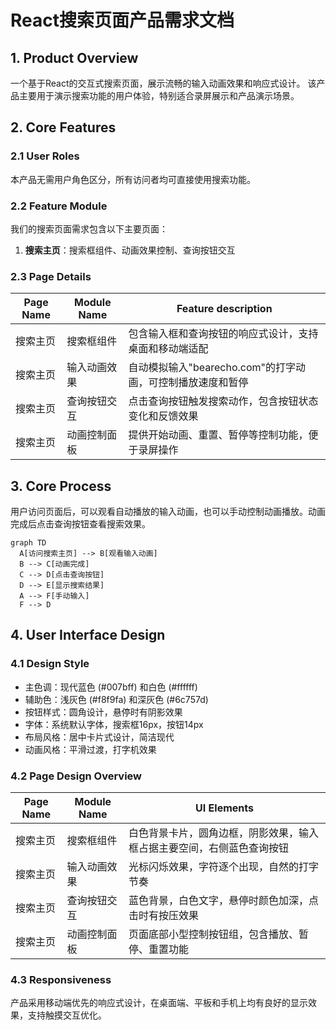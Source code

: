 # React搜索页面产品需求文档

## 1. Product Overview
一个基于React的交互式搜索页面，展示流畅的输入动画效果和响应式设计。
该产品主要用于演示搜索功能的用户体验，特别适合录屏展示和产品演示场景。

## 2. Core Features

### 2.1 User Roles
本产品无需用户角色区分，所有访问者均可直接使用搜索功能。

### 2.2 Feature Module
我们的搜索页面需求包含以下主要页面：
1. **搜索主页**：搜索框组件、动画效果控制、查询按钮交互

### 2.3 Page Details

| Page Name | Module Name | Feature description |
|-----------|-------------|---------------------|
| 搜索主页 | 搜索框组件 | 包含输入框和查询按钮的响应式设计，支持桌面和移动端适配 |
| 搜索主页 | 输入动画效果 | 自动模拟输入"bearecho.com"的打字动画，可控制播放速度和暂停 |
| 搜索主页 | 查询按钮交互 | 点击查询按钮触发搜索动作，包含按钮状态变化和反馈效果 |
| 搜索主页 | 动画控制面板 | 提供开始动画、重置、暂停等控制功能，便于录屏操作 |

## 3. Core Process

用户访问页面后，可以观看自动播放的输入动画，也可以手动控制动画播放。动画完成后点击查询按钮查看搜索效果。

```mermaid
graph TD
  A[访问搜索主页] --> B[观看输入动画]
  B --> C[动画完成]
  C --> D[点击查询按钮]
  D --> E[显示搜索结果]
  A --> F[手动输入]
  F --> D
```

## 4. User Interface Design

### 4.1 Design Style
- 主色调：现代蓝色 (#007bff) 和白色 (#ffffff)
- 辅助色：浅灰色 (#f8f9fa) 和深灰色 (#6c757d)
- 按钮样式：圆角设计，悬停时有阴影效果
- 字体：系统默认字体，搜索框16px，按钮14px
- 布局风格：居中卡片式设计，简洁现代
- 动画风格：平滑过渡，打字机效果

### 4.2 Page Design Overview

| Page Name | Module Name | UI Elements |
|-----------|-------------|-------------|
| 搜索主页 | 搜索框组件 | 白色背景卡片，圆角边框，阴影效果，输入框占据主要空间，右侧蓝色查询按钮 |
| 搜索主页 | 输入动画效果 | 光标闪烁效果，字符逐个出现，自然的打字节奏 |
| 搜索主页 | 查询按钮交互 | 蓝色背景，白色文字，悬停时颜色加深，点击时有按压效果 |
| 搜索主页 | 动画控制面板 | 页面底部小型控制按钮组，包含播放、暂停、重置功能 |

### 4.3 Responsiveness
产品采用移动端优先的响应式设计，在桌面端、平板和手机上均有良好的显示效果，支持触摸交互优化。